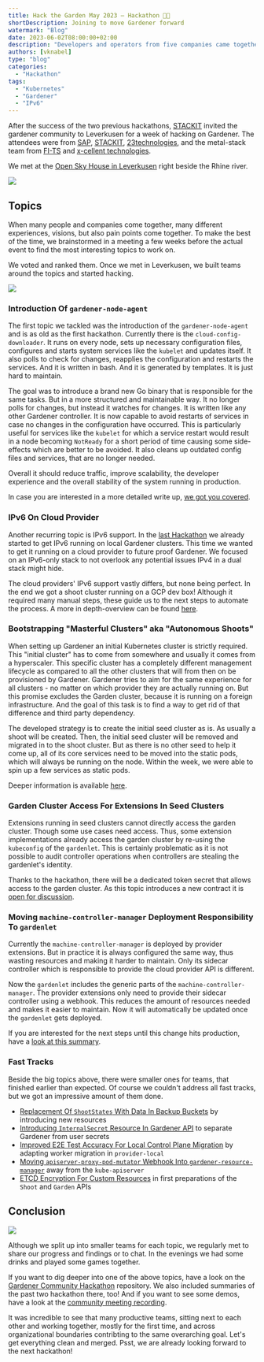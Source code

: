 ```yaml
---
title: Hack the Garden May 2023 – Hackathon 🧑‍🌾
shortDescription: Joining to move Gardener forward
watermark: "Blog"
date: 2023-06-02T08:00:00+02:00
description: "Developers and operators from five companies came together for a week in Leverkusen, for moving Gardener forward"
authors: [vknabel]
type: "blog"
categories:
  - "Hackathon"
tags:
  - "Kubernetes"
  - "Gardener"
  - "IPv6"
---
```


After the success of the two previous hackathons, [STACKIT](https://www.stackit.de/) invited the gardener community to Leverkusen for a week of hacking on Gardener. The attendees were from [SAP](https://sap.com), [STACKIT](https://www.stackit.de/), [23technologies](https://23technologies.cloud/), and the metal-stack team from [FI-TS](https://f-i-ts.de) and [x-cellent technologies](https://x-cellent.com).

<!-- truncate -->

We met at the [Open Sky House in Leverkusen](https://www.openskyhouse.org/en/) right beside the Rhine river.

![](location.jpg)

## Topics

When many people and companies come together, many different experiences, visions, but also pain points come together. To make the best of the time, we brainstormed in a meeting a few weeks before the actual event to find the most interesting topics to work on.

We voted and ranked them. Once we met in Leverkusen, we built teams around the topics and started hacking.

![](hands-on.jpg)

### Introduction Of `gardener-node-agent`

The first topic we tackled was the introduction of the `gardener-node-agent` and is as old as the first hackathon. Currently there is the `cloud-config-downloader`. It runs on every node, sets up necessary configuration files, configures and starts system services like the `kubelet` and updates itself. It also polls to check for changes, reapplies the configuration and restarts the services. And it is written in bash. And it is generated by templates. It is just hard to maintain.

The goal was to introduce a brand new Go binary that is responsible for the same tasks. But in a more structured and maintainable way. It no longer polls for changes, but instead it watches for changes. It is written like any other Gardener controller. It is now capable to avoid restarts of services in case no changes in the configuration have occurred. This is particularly useful for services like the `kubelet` for which a service restart would result in a node becoming `NotReady` for a short period of time causing some side-effects which are better to be avoided. It also cleans up outdated config files and services, that are no longer needed.

Overall it should reduce traffic, improve scalability, the developer experience and the overall stability of the system running in production.

In case you are interested in a more detailed write up, [we got you covered](https://github.com/gardener-community/hackathon/blob/main/2023-05_Leverkusen/gardener-node-agent/readme.md).

### IPv6 On Cloud Provider

Another recurring topic is IPv6 support. In the [last Hackathon](https://metal-stack.io/blog/2022/10/hack-the-garden/) we already started to get IPv6 running on local Gardener clusters. This time we wanted to get it running on a cloud provider to future proof Gardener. We focused on an IPv6-only stack to not overlook any potential issues IPv4 in a dual stack might hide.

The cloud providers' IPv6 support vastly differs, but none being perfect.
In the end we got a shoot cluster running on a GCP dev box! Although it required many manual steps, these guide us to the next steps to automate the process. A more in depth-overview can be found [here](https://github.com/gardener-community/hackathon/tree/main/2023-05_Leverkusen#-ipv6-on-cloud-provider).

### Bootstrapping "Masterful Clusters" aka "Autonomous Shoots"

When setting up Gardener an initial Kubernetes cluster is strictly required. This "initial cluster" has to come from somewhere and usually it comes from a hyperscaler. This specific cluster has a completely different management lifecycle as compared to all the other clusters that will from then on be provisioned by Gardener. Gardener tries to aim for the same experience for all clusters - no matter on which provider they are actually running on. But this promise excludes the Garden cluster, because it is running on a foreign infrastructure. And the goal of this task is to find a way to get rid of that difference and third party dependency.

The developed strategy is to create the initial seed cluster as is. As usually a shoot will be created. Then, the initial seed cluster will be removed and migrated in to the shoot cluster. But as there is no other seed to help it come up, all of its core services need to be moved into the static pods, which will always be running on the node. Within the week, we were able to spin up a few services as static pods.

Deeper information is available [here](https://github.com/gardener-community/hackathon/tree/main/2023-05_Leverkusen/masterful-shoot).

### Garden Cluster Access For Extensions In Seed Clusters

Extensions running in seed clusters cannot directly access the garden cluster. Though some use cases need access. Thus, some extension implementations already access the garden cluster by re-using the `kubeconfig` of the `gardenlet`. This is certainly problematic as it is not possible to audit controller operations when controllers are stealing the gardenlet's identity.

Thanks to the hackathon, there will be a dedicated token secret that allows access to the garden cluster. As this topic introduces a new contract it is [open for discussion](https://github.com/gardener-community/hackathon/tree/main/2023-05_Leverkusen#-garden-cluster-access-for-extensions-in-seed-clusters).

### Moving `machine-controller-manager` Deployment Responsibility To `gardenlet`

Currently the `machine-controller-manager` is deployed by provider extensions. But in practice it is always configured the same way, thus wasting resources and making it harder to maintain. Only its sidecar controller which is responsible to provide the cloud provider API is different.

Now the `gardenlet` includes the generic parts of the `machine-controller-manager`. The provider extensions only need to provide their sidecar controller using a webhook. This reduces the amount of resources needed and makes it easier to maintain. Now it will automatically be updated once the `gardenlet` gets deployed.

If you are interested for the next steps until this change hits production, have a [look at this summary](https://github.com/gardener-community/hackathon/tree/main/2023-05_Leverkusen#-moving-machine-controller-manager-deployment-responsibility-to-gardenlet).

### Fast Tracks

Beside the big topics above, there were smaller ones for teams, that finished earlier than expected. Of course we couldn't address all fast tracks, but we got an impressive amount of them done.

- [Replacement Of `ShootStates` With Data In Backup Buckets](https://github.com/gardener-community/hackathon/tree/main/2023-05_Leverkusen#-replacement-of-shootstates-with-data-in-backup-buckets) by introducing new resources
- [Introducing `InternalSecret` Resource In Gardener API](https://github.com/gardener-community/hackathon/tree/main/2023-05_Leverkusen#-introducing-internalsecret-resource-in-gardener-api) to separate Gardener from user secrets
- [Improved E2E Test Accuracy For Local Control Plane Migration](https://github.com/gardener-community/hackathon/tree/main/2023-05_Leverkusen#-improved-e2e-test-accuracy-for-local-control-plane-migration) by adapting worker migration in `provider-local`
- [Moving `apiserver-proxy-pod-mutator` Webhook Into `gardener-resource-manager`](https://github.com/gardener-community/hackathon/tree/main/2023-05_Leverkusen#%EF%B8%8F-moving-apiserver-proxy-pod-mutator-webhook-into-gardener-resource-manager) away from the `kube-apiserver`
- [ETCD Encryption For Custom Resources](https://github.com/gardener-community/hackathon/tree/main/2023-05_Leverkusen#%EF%B8%8F-etcd-encryption-for-custom-resources) in first preparations of the `Shoot` and `Garden` APIs

## Conclusion

![](attendees.jpg)

Although we split up into smaller teams for each topic, we regularly met to share our progress and findings or to chat. In the evenings we had some drinks and played some games together.

If you want to dig deeper into one of the above topics, have a look on the [Gardener Community Hackathon](https://github.com/gardener-community/hackathon/blob/main/2023-05_Leverkusen/README.md) repository. We also included summaries of the past two hackathon there, too! And if you want to see some demos, have a look at the [community meeting recording](https://sap-my.sharepoint.com/:v:/p/rafael_franzke/Eb4L8MjN7IdGoep2r6OSDA0BrpiLq4ot_cex59hOBecmdQ?e=FDZT8k).

It was incredible to see that many productive teams, sitting next to each other and working together, mostly for the first time, and across organizational boundaries contribting to the same overarching goal. Let's get everything clean and merged. Psst, we are already looking forward to the next hackathon!
